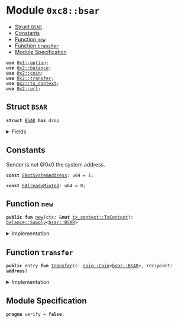 
<a name="0xc8_bsar"></a>

# Module `0xc8::bsar`



-  [Struct `BSAR`](#0xc8_bsar_BSAR)
-  [Constants](#@Constants_0)
-  [Function `new`](#0xc8_bsar_new)
-  [Function `transfer`](#0xc8_bsar_transfer)
-  [Module Specification](#@Module_Specification_1)


<pre><code><b>use</b> <a href="">0x1::option</a>;
<b>use</b> <a href="../../../.././build/Sui/docs/balance.md#0x2_balance">0x2::balance</a>;
<b>use</b> <a href="../../../.././build/Sui/docs/coin.md#0x2_coin">0x2::coin</a>;
<b>use</b> <a href="../../../.././build/Sui/docs/transfer.md#0x2_transfer">0x2::transfer</a>;
<b>use</b> <a href="../../../.././build/Sui/docs/tx_context.md#0x2_tx_context">0x2::tx_context</a>;
<b>use</b> <a href="../../../.././build/Sui/docs/url.md#0x2_url">0x2::url</a>;
</code></pre>



<a name="0xc8_bsar_BSAR"></a>

## Struct `BSAR`



<pre><code><b>struct</b> <a href="bsar.md#0xc8_bsar_BSAR">BSAR</a> <b>has</b> drop
</code></pre>



<details>
<summary>Fields</summary>


<dl>
<dt>
<code>dummy_field: bool</code>
</dt>
<dd>

</dd>
</dl>


</details>

<a name="@Constants_0"></a>

## Constants


<a name="0xc8_bsar_ENotSystemAddress"></a>

Sender is not @0x0 the system address.


<pre><code><b>const</b> <a href="bsar.md#0xc8_bsar_ENotSystemAddress">ENotSystemAddress</a>: u64 = 1;
</code></pre>



<a name="0xc8_bsar_EAlreadyMinted"></a>



<pre><code><b>const</b> <a href="bsar.md#0xc8_bsar_EAlreadyMinted">EAlreadyMinted</a>: u64 = 0;
</code></pre>



<a name="0xc8_bsar_new"></a>

## Function `new`



<pre><code><b>public</b> <b>fun</b> <a href="bsar.md#0xc8_bsar_new">new</a>(ctx: &<b>mut</b> <a href="../../../.././build/Sui/docs/tx_context.md#0x2_tx_context_TxContext">tx_context::TxContext</a>): <a href="../../../.././build/Sui/docs/balance.md#0x2_balance_Supply">balance::Supply</a>&lt;<a href="bsar.md#0xc8_bsar_BSAR">bsar::BSAR</a>&gt;
</code></pre>



<details>
<summary>Implementation</summary>


<pre><code><b>public</b> <b>fun</b> <a href="bsar.md#0xc8_bsar_new">new</a>(ctx: &<b>mut</b> TxContext): Supply&lt;<a href="bsar.md#0xc8_bsar_BSAR">BSAR</a>&gt; {
    <b>assert</b>!(<a href="../../../.././build/Sui/docs/tx_context.md#0x2_tx_context_sender">tx_context::sender</a>(ctx) == @0x0, <a href="bsar.md#0xc8_bsar_ENotSystemAddress">ENotSystemAddress</a>);
    <b>assert</b>!(<a href="../../../.././build/Sui/docs/tx_context.md#0x2_tx_context_epoch">tx_context::epoch</a>(ctx) == 0, <a href="bsar.md#0xc8_bsar_EAlreadyMinted">EAlreadyMinted</a>);
    <b>let</b> (cap, metadata) = <a href="../../../.././build/Sui/docs/coin.md#0x2_coin_create_currency">coin::create_currency</a>(
        <a href="bsar.md#0xc8_bsar_BSAR">BSAR</a> {},
        9,
        b"<a href="bsar.md#0xc8_bsar_BSAR">BSAR</a>",
        b"Benfen SAR",
        b"",
        <a href="_none">option::none</a>(),
        ctx
    );
    <a href="../../../.././build/Sui/docs/transfer.md#0x2_transfer_public_freeze_object">transfer::public_freeze_object</a>(metadata);
    <a href="../../../.././build/Sui/docs/coin.md#0x2_coin_treasury_into_supply">coin::treasury_into_supply</a>(cap)
}
</code></pre>



</details>

<a name="0xc8_bsar_transfer"></a>

## Function `transfer`



<pre><code><b>public</b> entry <b>fun</b> <a href="../../../.././build/Sui/docs/transfer.md#0x2_transfer">transfer</a>(c: <a href="../../../.././build/Sui/docs/coin.md#0x2_coin_Coin">coin::Coin</a>&lt;<a href="bsar.md#0xc8_bsar_BSAR">bsar::BSAR</a>&gt;, recipient: <b>address</b>)
</code></pre>



<details>
<summary>Implementation</summary>


<pre><code><b>public</b> entry <b>fun</b> <a href="../../../.././build/Sui/docs/transfer.md#0x2_transfer">transfer</a>(c: <a href="../../../.././build/Sui/docs/coin.md#0x2_coin_Coin">coin::Coin</a>&lt;<a href="bsar.md#0xc8_bsar_BSAR">BSAR</a>&gt;, recipient: <b>address</b>) {
    <a href="../../../.././build/Sui/docs/transfer.md#0x2_transfer_public_transfer">transfer::public_transfer</a>(c, recipient)
}
</code></pre>



</details>

<a name="@Module_Specification_1"></a>

## Module Specification



<pre><code><b>pragma</b> verify = <b>false</b>;
</code></pre>
